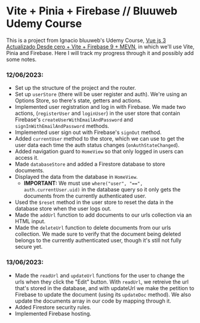 # Vite + Pinia + Firebase // Bluuweb Udemy Course

This is a project from Ignacio bluuweb's Udemy Course, [Vue js 3 Actualizado Desde cero + Vite + Firebase 9 + MEVN](https://www.udemy.com/course/curso-vue/), in which we'll use Vite, Pinia and Firebase. Here I will track my progress through it and possibly add some notes.

### **12/06/2023:**

- Set up the structure of the project and the router.
- Set up `userStore` (there will be user register and auth). We're using an Options Store, so there's state, getters and actions.
- Implemented user registration and log in with Firebase. We made two actions, (`registerUser` and `loginUser`) in the user store that contain Firebase's `createUserWithEmailAndPassword` and `signInWithEmailAndPassword` methods.
- Implemented user sign out with Firebase's `signOut` method.
- Added `currentUser` method to the store, which we can use to get the user data each time the auth status changes (`onAuthStateChanged`).
- Added navigation guard to `HomeView` so that only logged in users can access it.
- Made `databaseStore` and added a Firestore database to store documents.
- Displayed the data from the database in `HomeView`.
  - **IMPORTANT:** We must use `where("user", "==", auth.currentUser.uid)` in the database query so it only gets the documents from the currently authenticated user.
- Used the `$reset` method in the user store to reset the data in the database store when the user logs out.
- Made the `addUrl` function to add documents to our urls collection via an HTML input.
- Made the `deleteUrl` function to delete documents from our urls collection. We made sure to verify that the document being deleted belongs to the currently authenticated user, though it's still not fully secure yet.


### **13/06/2023:**
- Made the `readUrl` and `updateUrl` functions for the user to change the urls when they click the "Edit" button. With `readUrl`, we retreive the url that's stored in the database, and with updateUrl we make the petition to Firebase to update the document (using its `updateDoc` method). We also update the documents array in our code by mapping through it.
- Added Firestore security rules.
- Implemented Firebase hosting.